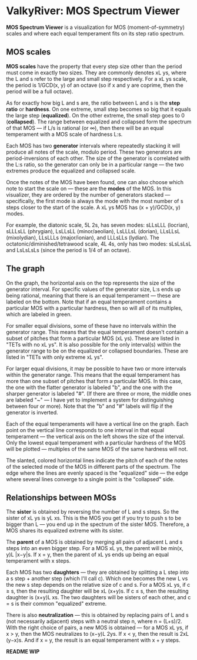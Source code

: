 # ValkyRiver: MOS Spectrum Viewer
**MOS Spectrum Viewer** is a visualization for MOS (moment-of-symmetry) scales and where each equal temperament fits on its step ratio spectrum.

## MOS scales
**MOS scales** have the property that every step size other than the period must come in exactly two sizes. They are commonly denotes xL ys, where the L and s refer to the large and small step respectively. For a xL ys scale, the period is 1/GCD(x, y) of an octave (so if x and y are coprime, then the period will be a full octave).

As for exactly how big L and s are, the ratio between L and s is the **step ratio** or **hardness**. On one extreme, small step becomes so big that it equals the large step (**equalized**). On the other extreme, the small step goes to 0 (**collapsed**). The range between equalized and collapsed form the spectrum of that MOS — if L/s is rational (or ∞), then there will be an equal temperament with a MOS scale of hardness L:s.

Each MOS has two **generator** intervals where repeatedly stacking it will produce all notes of the scale, modulo period. These two generators are period-inversions of each other. The size of the generator is correlated with the L:s ratio, so the generator can only be in a particular range — the two extremes produce the equalized and collapsed scale.

Once the notes of the MOS have been found, one can also choose which note to start the scale on — these are the **modes** of the MOS. In this visualizer, they are ordered by the number of generators stacked — specifically, the first mode is always the mode with the most number of s steps closer to the start of the scale. A xL ys MOS has (x + y)/GCD(x, y) modes.

For example, the diatonic scale, 5L 2s, has seven modes: sLLsLLL (locrian), sLLLsLL (phrygian), LsLLsLL (minor/aeolian), LsLLLsL (dorian), LLsLLsL (mixolydian), LLsLLLs (major/ionian), and LLLsLLs (lydian). The octatonic/diminished/tetrawood scale, 4L 4s, only has two modes: sLsLsLsL and LsLsLsLs (since the period is 1/4 of an octave).

## The graph
On the graph, the horizontal axis on the top represents the size of the generator interval. For specific values of the generator size, L:s ends up being rational, meaning that there is an equal temperament — these are labeled on the bottom. Note that if an equal temperament contains a particular MOS with a particular hardness, then so will all of its multiples, which are labeled in green.

For smaller equal divisions, some of these have no intervals within the generator range. This means that the equal temperament doesn't contain a subset of pitches that form a particular MOS (xL ys). These are listed in "TETs with no xL ys". It is also possible for the only interval(s) within the generator range to be on the equalized or collapsed boundaries. These are listed in "TETs with only extreme xL ys".

For larger equal divisions, it may be possible to have two or more intervals within the generator range. This means that the equal temperament has more than one subset of pitches that form a particular MOS. In this case, the one with the flatter generator is labeled "b", and the one with the sharper generator is labeled "#". (If there are three or more, the middle ones are labeled "~" — I have yet to implement a system for distinguishing between four or more). Note that the "b" and "#" labels will flip if the generator is inverted.

Each of the equal temperaments will have a vertical line on the graph. Each point on the vertical line corresponds to one interval in that equal temperament — the vertical axis on the left shows the size of the interval. Only the lowest equal temperament with a particular hardness of the MOS will be plotted — multiples of the same MOS of the same hardness will not.

The slanted, colored horizontal lines indicate the pitch of each of the notes of the selected mode of the MOS in different parts of the spectrum. The edge where the lines are evenly spaced is the "equalized" side — the edge where several lines converge to a single point is the "collapsed" side.

## Relationships between MOSs
The **sister** is obtained by reversing the number of L and s steps. So the sister of xL ys is yL xs. This is the MOS you get if you try to push s to be bigger than L — you end up in the spectrum of the sister MOS. Therefore, a MOS shares its equalized extreme with its sister.

The **parent** of a MOS is obtained by merging all pairs of adjacent L and s steps into an even bigger step. For a MOS xL ys, the parent will be min(x, y)L |x−y|s. If x = y, then the parent of xL ys ends up being an equal temperament with x steps.

Each MOS has two **daughters** — they are obtained by splitting a L step into a s step + another step (which I'll call c). Which one becomes the new L vs the new s step depends on the relative size of c and s. For a MOS xL ys, if c ≥ s, then the resulting daughter will be xL (x+y)s. If c ≤ s, then the resulting daughter is (x+y)L xs. The two daughters will be sisters of each other, and c = s is their common "equalized" extreme.

There is also **neutralization** — this is obtained by replacing pairs of L and s (not necessarily adjacent) steps with a neutral step n, where n = (L+s)/2. With the right choice of pairs, a new MOS is obtained — for a MOS xL ys, if x > y, then the MOS neutralizes to (x−y)L 2ys. If x < y, then the result is 2xL (y−x)s. And if x = y, the result is an equal temperament with x + y steps.

**README WIP**
